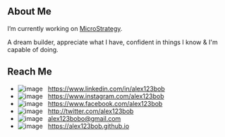 ## About Me

I’m currently working on [MicroStrategy](https://github.com/microstrategy).

A dream builder, appreciate what I have, confident in things I know & I'm capable of doing.

## Reach Me

- ![image](https://user-images.githubusercontent.com/5180511/120419518-3a43d700-c395-11eb-8f9d-79229fb2fbf9.png) &nbsp; https://www.linkedin.com/in/alex123bob
- ![image](https://user-images.githubusercontent.com/5180511/120419546-4891f300-c395-11eb-9a13-7a41446d89ab.png) &nbsp; https://www.instagram.com/alex123bob
- ![image](https://user-images.githubusercontent.com/5180511/120419577-52b3f180-c395-11eb-8d38-4d145e379ae2.png) &nbsp; https://www.facebook.com/alex123bob
- ![image](https://user-images.githubusercontent.com/5180511/120419607-5cd5f000-c395-11eb-8187-482e2f4c3b00.png) &nbsp; http://twitter.com/alex123bob
- ![image](https://user-images.githubusercontent.com/5180511/120420374-d8846c80-c396-11eb-98b0-5b22240e0064.png) &nbsp; [alex123bobo@gmail.com](mailto:alex123bobo@gmail.com)
- ![image](https://user-images.githubusercontent.com/5180511/120421710-5ba6c200-c399-11eb-8294-1573a77d175a.png) &nbsp; https://alex123bob.github.io
